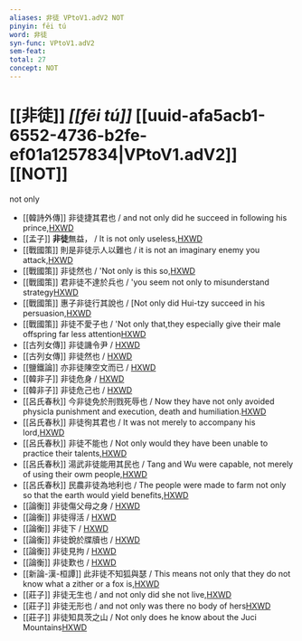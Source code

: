 ```yaml
---
aliases: 非徒 VPtoV1.adV2 NOT
pinyin: fēi tú
word: 非徒
syn-func: VPtoV1.adV2
sem-feat: 
total: 27
concept: NOT 
---
```

# [[非徒]] *[[fēi tú]]*  [[uuid-afa5acb1-6552-4736-b2fe-ef01a1257834|VPtoV1.adV2]] [[NOT]]
not only
 - [[韓詩外傳]] 非徒捷其君也 / and not only did he succeed in following his prince,[HXWD](https://hxwd.org/textview.html?location=KR1c0066_tls_007-11a.43)
 - [[孟子]] **非徒**無益， / It is not only useless,[HXWD](https://hxwd.org/textview.html?location=KR1h0001_tls_003-20a.36)
 - [[戰國策]] 則是非徒示人以難也 / it is not an imaginary enemy you attack,[HXWD](https://hxwd.org/textview.html?location=KR2e0003_tls_159-7a.25)
 - [[戰國策]] 非徒然也 / 'Not only is this so,[HXWD](https://hxwd.org/textview.html?location=KR2e0003_tls_220-3a.11)
 - [[戰國策]] 君非徒不達於兵也 / 'you seem not only to misunderstand strategy[HXWD](https://hxwd.org/textview.html?location=KR2e0003_tls_246-2a.3)
 - [[戰國策]] 惠子非徒行其說也 / [Not only did Hui-tzy succeed in his persuasion,[HXWD](https://hxwd.org/textview.html?location=KR2e0003_tls_321-4a.2)
 - [[戰國策]] 非徒不愛子也 / 'Not only that,they especially give their male offspring far less attention[HXWD](https://hxwd.org/textview.html?location=KR2e0003_tls_464-3a.4)
 - [[古列女傳]] 非徒譏令尹 / [HXWD](https://hxwd.org/textview.html?location=KR2g0017_CHANT_006-7a.64)
 - [[古列女傳]] 非徒然也 / [HXWD](https://hxwd.org/textview.html?location=KR2g0017_CHANT_007-55a.21)
 - [[鹽鐵論]] 亦非徒陳空文而已 / [HXWD](https://hxwd.org/textview.html?location=KR3a0006_tls_002-6a.6)
 - [[韓非子]] 非徒危身 / [HXWD](https://hxwd.org/textview.html?location=KR3c0005_tls_033-96a.9)
 - [[韓非子]] 非徒危己也 / [HXWD](https://hxwd.org/textview.html?location=KR3c0005_tls_033-98a.6)
 - [[呂氏春秋]] 今非徒免於刑戮死辱也 / Now they have not only avoided physicla punishment and execution, death and humiliation.[HXWD](https://hxwd.org/textview.html?location=KR3j0009_tls_004-16a.33)
 - [[呂氏春秋]] 非徒徇其君也 / It was not merely to accompany his lord,[HXWD](https://hxwd.org/textview.html?location=KR3j0009_tls_011-15a.35)
 - [[呂氏春秋]] 非徒不能也 / Not only would they have been unable to practice their talents,[HXWD](https://hxwd.org/textview.html?location=KR3j0009_tls_016-20a.36)
 - [[呂氏春秋]] 湯武非徒能用其民也 / Tang and Wu were capable, not merely of using their owm people,[HXWD](https://hxwd.org/textview.html?location=KR3j0009_tls_019-23a.8)
 - [[呂氏春秋]] 民農非徒為地利也 / The people were made to farm not only so that the earth would yield benefits,[HXWD](https://hxwd.org/textview.html?location=KR3j0009_tls_026-13a.5)
 - [[論衡]] 非徒傷父母之身 / [HXWD](https://hxwd.org/textview.html?location=KR3j0080_tls_006-7a.49)
 - [[論衡]] 非徒得活 / [HXWD](https://hxwd.org/textview.html?location=KR3j0080_tls_009-14a.31)
 - [[論衡]] 非徒下 / [HXWD](https://hxwd.org/textview.html?location=KR3j0080_tls_032-10a.48)
 - [[論衡]] 非徒銳於牒牘也 / [HXWD](https://hxwd.org/textview.html?location=KR3j0080_tls_039-11a.3)
 - [[論衡]] 非徒見拘 / [HXWD](https://hxwd.org/textview.html?location=KR3j0080_tls_043-11a.36)
 - [[論衡]] 非徒歎也 / [HXWD](https://hxwd.org/textview.html?location=KR3j0080_tls_043-11a.43)
 - [[新論-漢-桓譚]] 此非徒不知狐與瑟
                     / This means not only that they do not know what a zither or a fox is,[HXWD](https://hxwd.org/textview.html?location=KR3j0192_tls_001-36a.11)
 - [[莊子]] 非徒无生也 / and not only did she not live,[HXWD](https://hxwd.org/textview.html?location=KR5c0126_tls_018-5a.14)
 - [[莊子]] 非徒无形也 / and not only was there no body of hers[HXWD](https://hxwd.org/textview.html?location=KR5c0126_tls_018-5a.16)
 - [[莊子]] 非徒知具茨之山 / Not only does he know about the Juci Mountains[HXWD](https://hxwd.org/textview.html?location=KR5c0126_tls_024-7a.4)